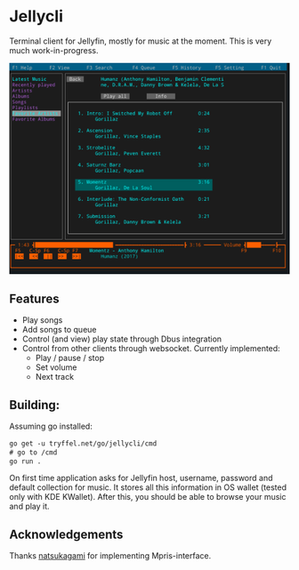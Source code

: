 # Jellycli

Terminal client for Jellyfin, mostly for music at the moment. This is very much work-in-progress.

![Screenshot](screenshot.png)

## Features
* Play songs
* Add songs to queue
* Control (and view) play state through Dbus integration
* Control from other clients through websocket. Currently implemented:
    * Play / pause / stop
    * Set volume
    * Next track

## Building:
Assuming go installed:
```
go get -u tryffel.net/go/jellycli/cmd
# go to /cmd
go run .
```

On first time application asks for Jellyfin host, username, password and default collection for music. 
It stores all this information in OS wallet (tested only with KDE KWallet). After this, you should be able to 
browse your music and play it. 



## Acknowledgements
Thanks [natsukagami](https://github.com/natsukagami/mpd-mpris) for implementing Mpris-interface.
